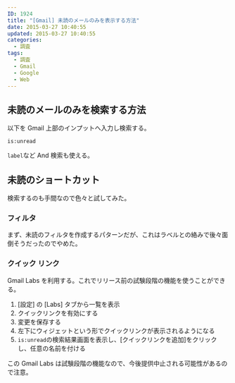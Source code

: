 ```yaml
---
ID: 1924
title: "[Gmail] 未読のメールのみを表示する方法"
date: 2015-03-27 10:40:55
updated: 2015-03-27 10:40:55
categories:
  - 調査
tags:
  - 調査
  - Gmail
  - Google
  - Web
---
```


<!--more-->

## 未読のメールのみを検索する方法

以下を Gmail 上部のインプットへ入力し検索する。

```
is:unread
```

`label`など And 検索も使える。

## 未読のショートカット

検索するのも手間なので色々と試してみた。

### フィルタ

まず、未読のフィルタを作成するパターンだが、これはラベルとの絡みで後々面倒そうだったのでやめた。

### クイック リンク

Gmail Labs を利用する。これでリリース前の試験段階の機能を使うことができる。

<ol>
 <li>[設定] の [Labs] タブから一覧を表示</li>
 <li>クイックリンクを有効にする</li>
 <li>変更を保存する</li>
 <li>左下にウィジェットという形でクイックリンクが表示されるようになる</li>
 <li><code>is:unread</code>の検索結果画面を表示し、[クイックリンクを追加]をクリックし、任意の名前を付ける</li>
</ol>

この Gmail Labs は試験段階の機能なので、今後提供中止される可能性があるので注意。
